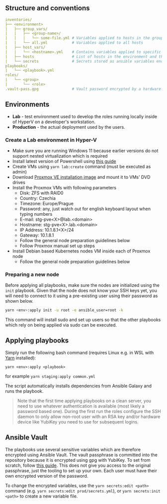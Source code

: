 ## Structure and conventions

```yaml
inventories/
├── <environment>
|   ├── group_vars/
|   |   ├── <group-name>/
|   |   |   └── some-file.yml # Variables applied to hosts in the group
|   |   └── all.yml           # Variables applied to all hosts
|   ├── host_vars/
|   |   └── <hostname>.yml    # Contains variables applied to specific hosts
|   ├── hosts                 # List of hosts in the environment and their mapping to groups/
|   └── secrets               # Secrets stored as ansible variables encrypted by ansible-vault
playbooks/
|   └── <playbook>.yml
roles/
|   └── <group>
|       └── <role>            
.vault-pass.gpg               # Vault password encrypted by a hardware token
```

## Environments

- **Lab** - test environment used to develop the roles running locally inside of HyperV on a developer's workstation.
- **Production** - the actual deployment used by the users.

### Create a Lab environment in Hyper-V
- Make sure you are running Windows 11 because earlier versions do not support nested virtualization which is required
- Install latest version of Powershell using [this guide](https://learn.microsoft.com/en-us/powershell/scripting/install/installing-powershell-on-windows?view=powershell-7.2)
- Create VMs using `yarn lab:create` command (must be executed as admin)
- Download [Proxmox VE installation image](https://www.proxmox.com/en/downloads/category/iso-images-pve) and mount it to VMs' DVD drives
- Install the Proxmox VMs with following parameters  
    - Disk: ZFS with RAID0
    - Country: Czechia
    - Timezone: Europe/Prague
    - Password: any, just watch out for english keyboard layout when typing numbers
    - E-mail: stg-pve&lt;X&gt;@lab.&lt;domain&gt;
    - Hostname: stg-pve&lt;X&gt;.lab.&lt;domain&gt;
    - IP Address: 10.1.8.1&lt;X&gt;/24
    - Gateway: 10.1.8.1
    - Follow the general node preparation guidelines below
    - Follow Proxmox manual set up steps
- Install Debian based Kubernetes nodes VM inside each of Proxmox node
    - Follow the general node preparation guidelines below

### Preparing a new node
Before applying all playbooks, make sure the nodes are initialized using the `init` playbook. Given that the node does not know your SSH keys yet, you will need to connect to it using a pre-existing user using their password as shown below.
```bash
yarn <env>:apply init -u root -e ansible_user=root -k
```

This command will install sudo and set up users so that the other playbooks which rely on being applied via sudo can be executed.

## Applying playbooks
Simply run the following bash command (requires Linux e.g. in WSL with [Yarn](https://yarnpkg.com/) installed):
```
yarn <env>:apply <playbook>
```

for example `yarn staging:apply common.yml`

The script automatically installs dependencies from Ansible Galaxy and runs the playbook.

> Note that the first time applying playbooks on a clean server, you need to use whatever authentication is available (most likely a password based one). During the first run the roles configure the SSH daemon to only allow non-root user with an RSA key and/or hardware device like YubiKey you need to use for subsequent logins.

## Ansible Vault
The playbooks use several sensitive variables which are therefore encrypted using Ansible Vault. The vault passphrase is committed into the repository because it is encrypted using gpg with YubiKey. To set from scratch, follow [this guide](https://disjoint.ca/til/2016/12/14/encrypting-the-ansible-vault-passphrase-using-gpg/). This does not give you access to the original passphrase, just the tooling to set up your own. Each user must have their own encrypted version of the password.

To change the encrypted variables, use the `yarn secrets:edit <path>` command (e.g. `yarn secrets:edit prod/secrets.yml`), or `yarn secrets:init <path>` to create a new variable file.